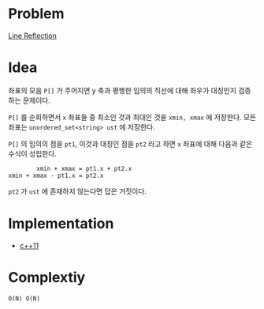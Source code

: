 # Problem

[Line Reflection](https://leetcode.com/problems/line-reflection/)

# Idea

좌표의 모음 `P[]` 가 주어지면 y 축과 평행한 임의의 직선에 대해 좌우가
대칭인지 검증하는 문제이다.

`P[]` 를 순회하면서 `x` 좌표들 중 최소인 것과 최대인 것을
`xmin, xmax` 에 저장한다. 모든 좌표는 `unordered_set<string> ust`
에 저장한다.

`P[]` 의 임의의 점을 `pt1`, 이것과 대칭인 점을 `pt2` 라고 하면 `x`
좌표에 대해 다음과 같은 수식이 성립한다.

```
        xmin + xmax = pt1.x + pt2.x
xmin + xmax - pt1.x = pt2.x
```

`pt2` 가 `ust` 에 존재하지 않는다면 답은 거짓이다.

# Implementation

* [c++11](a.cpp)

# Complextiy

```
O(N) O(N)
```
